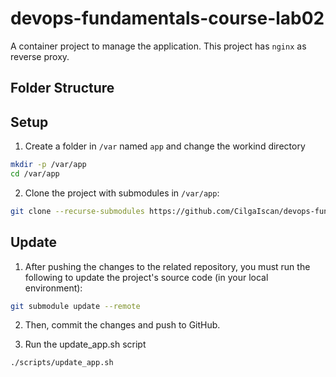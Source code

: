 # devops-fundamentals-course-lab02

A container project to manage the application. This project has `nginx` as reverse proxy.

## Folder Structure

## Setup
1. Create a folder in `/var` named `app` and change the workind directory
```bash
mkdir -p /var/app
cd /var/app
```

2. Clone the project with submodules in `/var/app`:
```bash
git clone --recurse-submodules https://github.com/CilgaIscan/devops-fundamentals-course-lab02.git .
```

## Update
1. After pushing the changes to the related repository, you must run the following to update the project's source code (in your local environment):
```bash
git submodule update --remote
```

2. Then, commit the changes and push to GitHub.

3. Run the update_app.sh script
```bash
./scripts/update_app.sh
```
